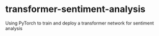 # transformer-sentiment-analysis
Using PyTorch to train and deploy a transformer network for sentiment analysis

